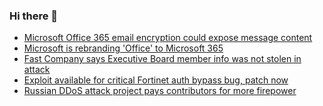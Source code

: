 ### Hi there 👋

<!--START_SECTION:feed-->
* [Microsoft Office 365 email encryption could expose message content](https://www.bleepingcomputer.com/news/security/microsoft-office-365-email-encryption-could-expose-message-content/)
* [Microsoft is rebranding 'Office' to Microsoft 365](https://www.bleepingcomputer.com/news/microsoft/microsoft-is-rebranding-office-to-microsoft-365/)
* [Fast Company says Executive Board member info was not stolen in attack](https://www.bleepingcomputer.com/news/security/fast-company-says-executive-board-member-info-was-not-stolen-in-attack/)
* [Exploit available for critical Fortinet auth bypass bug, patch now](https://www.bleepingcomputer.com/news/security/exploit-available-for-critical-fortinet-auth-bypass-bug-patch-now/)
* [Russian DDoS attack project pays contributors for more firepower](https://www.bleepingcomputer.com/news/security/russian-ddos-attack-project-pays-contributors-for-more-firepower/)
<!--END_SECTION:feed-->

<!--
**frankenk/frankenk** is a ✨ _special_ ✨ repository because its `README.md` (this file) appears on your GitHub profile.

Here are some ideas to get you started:

- 🔭 I’m currently working on ...
- 🌱 I’m currently learning ...
- 👯 I’m looking to collaborate on ...
- 🤔 I’m looking for help with ...
- 💬 Ask me about ...
- 📫 How to reach me: ...
- 😄 Pronouns: ...
- ⚡ Fun fact: ...
-->



